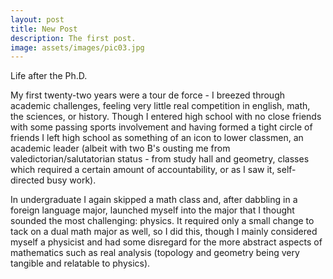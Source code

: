 ```yaml
---
layout: post
title: New Post
description: The first post.
image: assets/images/pic03.jpg
---
```


Life after the Ph.D.

My first twenty-two years were a tour de force - I breezed through academic challenges, feeling very little real competition in english, math, the sciences, or history. Though I entered high school with no close friends with some passing sports involvement and having formed a tight circle of friends I left high school as something of an icon to lower classmen, an academic leader (albeit with two B's ousting me from valedictorian/salutatorian status - from study hall and geometry, classes which required a certain amount of accountability, or as I saw it, self-directed busy work).

In undergraduate I again skipped a math class and, after dabbling in a foreign language major, launched myself into the major that I thought sounded the most challenging: physics. It required only a small change to tack on a dual math major as well, so I did this, though I mainly considered myself a physicist and had some disregard for the more abstract aspects of mathematics such as real analysis (topology and geometry being very tangible and relatable to physics).


